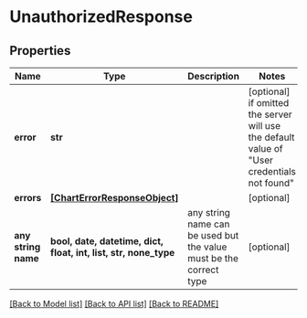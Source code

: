 # UnauthorizedResponse


## Properties
Name | Type | Description | Notes
------------ | ------------- | ------------- | -------------
**error** | **str** |  | [optional]  if omitted the server will use the default value of "User credentials not found"
**errors** | [**[ChartErrorResponseObject]**](ChartErrorResponseObject.md) |  | [optional] 
**any string name** | **bool, date, datetime, dict, float, int, list, str, none_type** | any string name can be used but the value must be the correct type | [optional]

[[Back to Model list]](../README.md#documentation-for-models) [[Back to API list]](../README.md#documentation-for-api-endpoints) [[Back to README]](../README.md)


